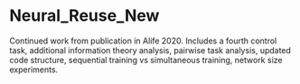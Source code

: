 # Neural_Reuse_New
Continued work from publication in Alife 2020. Includes a fourth control task, additional information theory analysis, pairwise task analysis, updated code structure, sequential training vs simultaneous training, network size experiments. 
